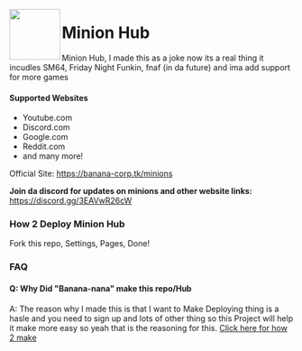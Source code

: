 <img align="left" width="90px" src="https://mir-s3-cdn-cf.behance.net/project_modules/disp/40393d10315413.560e2def3b35f.png"></img>

# Minion Hub 


Minion Hub, I made this as a joke now its a real thing it incudles SM64, Friday Night Funkin, fnaf (in da future) and ima add support for more games



#### Supported Websites
- Youtube.com
- Discord.com
- Google.com
- Reddit.com
- and many more!


Official Site: <a href="https://banana-corp.tk/minions">https://banana-corp.tk/minions</a>

**Join da discord for updates on minions and other website links:** <a href="https://discord.gg/3EAVwR26cW">https://discord.gg/3EAVwR26cW</a>


### How 2 Deploy Minion Hub
Fork this repo, Settings, Pages, Done!

### FAQ

#### **Q: Why Did "Banana-nana" make this repo/Hub**

A: The reason why I made this is that I want to Make Deploying thing is a hasle and you need to sign up and lots of other thing so this Project will help it make more easy so yeah that is the reasoning for this.
[Click here for how 2 make](#how-2-deploy-minion-hub)

